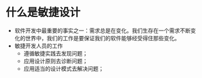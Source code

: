 # 什么是敏捷设计

- 软件开发中最重要的事实之一：需求总是在变化。我们生存在一个需求不断变化的世界中，我们的工作是要保证我们的软件能够经受得住那些变化。
- 敏捷开发人员的工作
  - 遵循敏捷实践去发现问题；
  - 应用设计原则去诊断问题；
  - 应用适当的设计模式去解决问题；